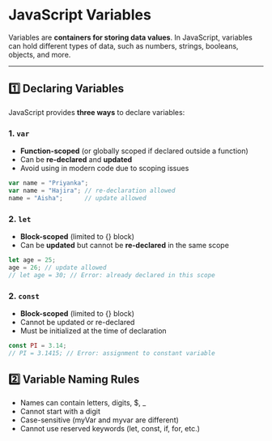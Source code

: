 # JavaScript Variables

Variables are **containers for storing data values**. In JavaScript, variables can hold different types of data, such as numbers, strings, booleans, objects, and more.

---

## 1️⃣ Declaring Variables

JavaScript provides **three ways** to declare variables:

### 1. `var`
- **Function-scoped** (or globally scoped if declared outside a function)  
- Can be **re-declared** and **updated**  
- Avoid using in modern code due to scoping issues  

```js
var name = "Priyanka";
var name = "Hajira"; // re-declaration allowed
name = "Aisha";      // update allowed
```
### 2. `let`
- **Block-scoped**  (limited to {} block)
- Can be **updated** but cannot be **re-declared** in the same scope
```js
let age = 25;
age = 26; // update allowed
// let age = 30; // Error: already declared in this scope
```
### 2. `const`
- **Block-scoped**  (limited to {} block)
- Cannot be updated or re-declared
- Must be initialized at the time of declaration
```js
const PI = 3.14;
// PI = 3.1415; // Error: assignment to constant variable

```
## 2️⃣ Variable Naming Rules
  - Names can contain letters, digits, $, _
  - Cannot start with a digit
  - Case-sensitive (myVar and myvar are different)
  - Cannot use reserved keywords (let, const, if, for, etc.)

